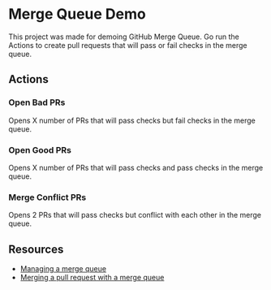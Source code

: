 # Merge Queue Demo

This project was made for demoing GitHub Merge Queue. Go run the Actions to create pull requests that will pass or fail checks in the merge queue.

## Actions

### Open Bad PRs
Opens X number of PRs that will pass checks but fail checks in the merge queue.

### Open Good PRs
Opens X number of PRs that will pass checks and pass checks in the merge queue.

### Merge Conflict PRs
Opens 2 PRs that will pass checks but conflict with each other in the merge queue.

## Resources
* [Managing a merge queue](https://docs.github.com/en/repositories/configuring-branches-and-merges-in-your-repository/configuring-pull-request-merges/managing-a-merge-queue)
* [Merging a pull request with a merge queue](https://docs.github.com/en/pull-requests/collaborating-with-pull-requests/incorporating-changes-from-a-pull-request/merging-a-pull-request-with-a-merge-queue)